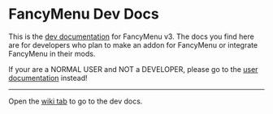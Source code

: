 # FancyMenu Dev Docs

This is the [dev documentation](https://github.com/Keksuccino/FancyMenu-Dev-Docs/wiki) for FancyMenu v3.
The docs you find here are for developers who plan to make an addon for FancyMenu or integrate FancyMenu in their mods.

If your are a NORMAL USER and NOT a DEVELOPER, please go to the [user documentation](https://docs.fancymenu.net) instead!

--- 

Open the [wiki tab](https://github.com/Keksuccino/FancyMenu-Dev-Docs/wiki) to go to the dev docs.
